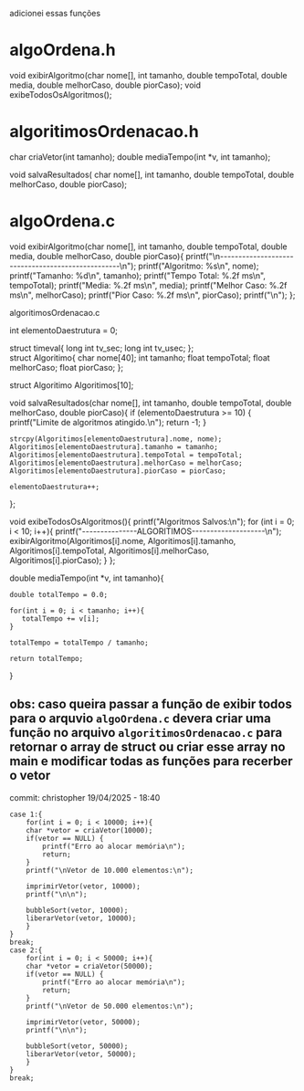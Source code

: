 adicionei essas funções

# algoOrdena.h

void exibirAlgoritmo(char nome[], int tamanho, double tempoTotal, double media, double melhorCaso, double piorCaso);
void exibeTodosOsAlgoritmos();

# algoritimosOrdenacao.h

char criaVetor(int tamanho);
double mediaTempo(int *v, int tamanho);

void salvaResultados( char nome[], int tamanho, double tempoTotal, double melhorCaso, double piorCaso);

# algoOrdena.c

void exibirAlgoritmo(char nome[], int tamanho, double tempoTotal, double media, double melhorCaso, double piorCaso){
    printf("\n--------------------------------------------------\n");
    printf("Algoritmo: %s\n", nome);
    printf("Tamanho: %d\n", tamanho);
    printf("Tempo Total: %.2f ms\n", tempoTotal);
    printf("Media: %.2f ms\n", media);
    printf("Melhor Caso: %.2f ms\n", melhorCaso);
    printf("Pior Caso: %.2f ms\n", piorCaso);
    printf("\n");
};

algoritimosOrdenacao.c

int elementoDaestrutura = 0;

struct timeval{
    long int tv_sec; 
    long int tv_usec; 
};   
struct Algoritimo{
    char nome[40];
    int tamanho;
    float tempoTotal;
    float melhorCaso;
    float piorCaso;
};

struct Algoritimo Algoritimos[10]; 

void salvaResultados(char nome[], int tamanho, double tempoTotal, double melhorCaso, double piorCaso){
    if (elementoDaestrutura >= 10) {
        printf("Limite de algoritmos atingido.\n");
        return -1;
    }

    strcpy(Algoritimos[elementoDaestrutura].nome, nome); 
    Algoritimos[elementoDaestrutura].tamanho = tamanho;
    Algoritimos[elementoDaestrutura].tempoTotal = tempoTotal;
    Algoritimos[elementoDaestrutura].melhorCaso = melhorCaso;
    Algoritimos[elementoDaestrutura].piorCaso = piorCaso;

    elementoDaestrutura++;
};

void exibeTodosOsAlgoritmos(){
    printf("Algoritmos Salvos:\n");
    for (int i = 0; i < 10; i++){
        printf("---------------ALGORITIMOS--------------------\n");
        exibirAlgoritmo(Algoritimos[i].nome, Algoritimos[i].tamanho, Algoritimos[i].tempoTotal, Algoritimos[i].melhorCaso, Algoritimos[i].piorCaso);
    }
};

double mediaTempo(int *v, int tamanho){

    double totalTempo = 0.0;

    for(int i = 0; i < tamanho; i++){
       totalTempo += v[i];
    }
    
    totalTempo = totalTempo / tamanho;

    return totalTempo;
}

## obs: caso queira passar a função de exibir todos para o arquvio ``algoOrdena.c`` devera criar uma função no arquivo ``algoritimosOrdenacao.c`` para retornar o array de struct ou criar esse array no main e modificar todas as funções para recerber o vetor

commit: christopher 19/04/2025 - 18:40


    case 1:{
        for(int i = 0; i < 10000; i++){
        char *vetor = criaVetor(10000);
        if(vetor == NULL) {
            printf("Erro ao alocar memória\n");
            return;
        }
        printf("\nVetor de 10.000 elementos:\n");

        imprimirVetor(vetor, 10000);
        printf("\n\n");

        bubbleSort(vetor, 10000);
        liberarVetor(vetor, 10000);
        }
    }
    break;
    case 2:{
        for(int i = 0; i < 50000; i++){
        char *vetor = criaVetor(50000);
        if(vetor == NULL) {
            printf("Erro ao alocar memória\n");
            return;
        }
        printf("\nVetor de 50.000 elementos:\n");

        imprimirVetor(vetor, 50000);
        printf("\n\n");

        bubbleSort(vetor, 50000);
        liberarVetor(vetor, 50000);
        }
    }
    break;